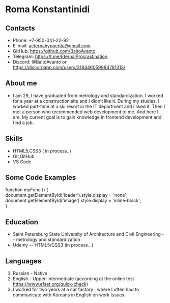 # Roma Konstantinidi

## Contacts

- Phone: +7-950-041-22-92
- E-mail: aeternahypocrita@gmail.com
- GitHub: https://github.com/BaltoAvanto
- Telegram: https://t.me/EternalProcrastination
- Discord: @BaltoAvanto or https://discordapp.com/users/318446059984781313/

## About me

- I am 29, I have graduated from metrology and standardization. I worked for a year at a construction site and I didn’t like it. During my studies, I worked part-time at a ski resort in the IT department and I liked it. Then I met a person who recommended web development to me. And here I am. My current goal is to gain knowledge in frontend development and find a job.

## Skills

- HTML5,CSS3 ( in process..)
- Git,GitHub
- VS Code

## Some Code Examples

function myFunc () { <br/>
document.getElementById('loader').style.display = 'none';<br/>
document.getElementById('image').style.display = 'inline-block';<br/>
}

## Education

- Saint Petersburg State University of Architecture and Civil Engineering
  -- metrology and standardization
- Udemy
  -- HTML5/CSS3 (in process...)

## Languages

1. Russian - Native
2. English - Upper-intermediate (according ot the online test https://www.efset.org/quick-check)
3. I worked for two years at a car factory , where I often had to communicate with Koreans in English on work issues
